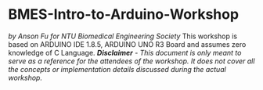# BMES-Intro-to-Arduino-Workshop
*by Anson Fu for NTU Biomedical Engineering Society*  This workshop is based on ARDUINO IDE 1.8.5, ARDUINO UNO R3 Board and assumes zero knowledge of C Language.  ***Disclaimer*** *-* *This document is only meant to serve as a reference for the attendees of the workshop. It does not cover all the concepts or implementation details discussed during the actual workshop.*
